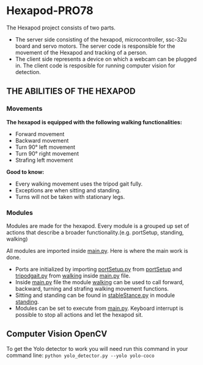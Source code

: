 # Hexapod-PRO78
The Hexapod project consists of two parts.
* The server side consisting of the hexapod, microcontroller, ssc-32u board and servo motors. The server code is responsible for the movement of the Hexapod and tracking of a person.
* The client side represents a device on which a webcam can be plugged in. The client code is resposible for running computer vision for detection.

## THE ABILITIES OF THE HEXAPOD
### Movements
**The hexapod is equipped with the following walking functionalities:**
* Forward movement
* Backward movement
* Turn 90° left movement
* Turn 90° right movement
* Strafing left movement

**Good to know:**
* Every walking movement uses the tripod gait fully. 
* Exceptions are when sitting and standing. 
* Turns will not be taken with stationary legs.

### Modules
Modules are made for the hexapod. Every module is a grouped up set of actions that describe a broader functionality.(e.g. portSetup, standing, walking) 

All modules are imported inside [main.py](./main.py). Here is where the main work is done.
* Ports are initialized by importing [portSetup.py](./portSetup/portSetup.py) from [portSetup](./portSetup) and [tripodgait.py](./walking/tripodgait.py) from [walking](./walking) inside [main.py](./main.py) file.
* Inside [main.py](./main.py) file the module [walking](./walking) can be used to call forward, backward, turning and strafing walking movement functions.
* Sitting and standing can be found in [stableStance.py](./standing/stableStance.py) in module [standing](./standing). 
* Modules can be set to execute from [main.py](./main.py). Keyboard interrupt is possible to stop all actions and let the hexapod sit.

## Computer Vision OpenCV
To get the Yolo detector to work you will need run this command in your command line:
`python yolo_detector.py --yolo yolo-coco`

